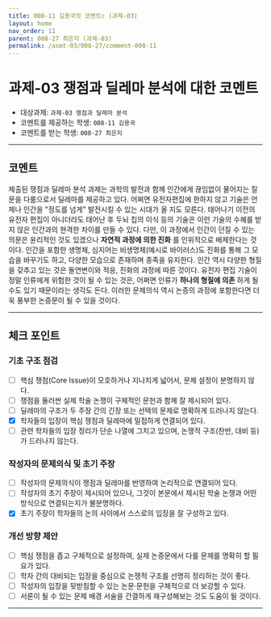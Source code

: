 ```yaml
---
title: 008-11 김용국의 코멘트c (과제-03) 
layout: home
nav_order: 11
parent: 008-27 최은지 (과제-03)
permalink: /asmt-03/008-27/comment-008-11
---
```


# 과제-03 쟁점과 딜레마 분석에 대한 코멘트

- 대상과제: `과제-03 쟁점과 딜레마 분석`
- 코멘트를 제공하는 학생: `008-11 김용국` 
- 코멘트를 받는 학생: `008-27 최은지` 

---

## 코멘트

제출된 쟁점과 딜레마 분석 과제는 과학의 발전과 함께 인간에게 끊임없이 물어지는 질문을 다룸으로서 딜레마를 제공하고 있다. 어쩌면 유전자편집에 한하지 않고 기술은 언제나 인간을 "정도를 넘게" 발전시킬 수 있는 시대가 올 지도 모른다. 태어나기 이전의 유전자 편집이 아니더라도 태어난 후 두뇌 칩의 이식 등의 기술은 이런 기술의 수혜를 받지 않은 인간과의 현격한 차이를 만들 수 있다. 다만, 이 과정에서 인간이 던질 수 있는 의문은 윤리적인 것도 있겠으나 **자연적 과정에 의한 진화** 를 인위적으로 배제한다는 것이다. 인간을 포함한 생명체, 심지어는 비생명체(예시로 바이러스)도 진화를 통해 그 모습을 바꾸기도 하고, 다양한 모습으로 존재하며 종족을 유지한다. 인간 역시 다양한 형질을 갖추고 있는 것은 돌연변이와 적응, 진화의 과정에 따른 것이다. 유전자 편집 기술이 정말 인류에게 위험한 것이 될 수 있는 것은, 어쩌면 인류가 **하나의 형질에 의존** 하게 될 수도 있기 때문이라는 생각도 든다. 이러한 문제의식 역시 논증의 과정에 포함한다면 더욱 풍부한 논증문이 될 수 있을 것이다.

---

## 체크 포인트

### **기초 구조 점검**
- [ ] 핵심 쟁점(Core Issue)이 모호하거나 지나치게 넓어서, 문제 설정이 분명하지 않다.
- [ ] 쟁점을 둘러싼 실제 학술 논쟁이 구체적인 문헌과 함께 잘 제시되어 있다.
- [ ] 딜레마의 구조가 두 주장 간의 긴장 또는 선택의 문제로 명확하게 드러나지 않는다.
- [x] 학자들의 입장이 핵심 쟁점과 딜레마에 밀접하게 연결되어 있다.
- [ ] 관련 학자들의 입장 정리가 단순 나열에 그치고 있으며, 논쟁적 구조(찬반, 대비 등)가 드러나지 않는다.

### **작성자의 문제의식 및 초기 주장**
- [ ] 작성자의 문제의식이 쟁점과 딜레마를 반영하여 논리적으로 연결되어 있다.
- [ ] 작성자의 초기 주장이 제시되어 있으나, 그것이 본문에서 제시된 학술 논쟁과 어떤 방식으로 연결되는지가 불분명하다.
- [x] 초기 주장이 학자들의 논의 사이에서 스스로의 입장을 잘 구성하고 있다.

### **개선 방향 제안**
- [ ] 핵심 쟁점을 좁고 구체적으로 설정하여, 실제 논증문에서 다룰 문제를 명확히 할 필요가 있다.
- [ ] 학자 간의 대비되는 입장을 중심으로 논쟁적 구조를 선명히 정리하는 것이 좋다.
- [ ] 작성자의 입장을 뒷받침할 수 있는 논문·문헌을 구체적으로 더 보강할 수 있다.
- [ ] 서론이 될 수 있는 문제 배경 서술을 간결하게 재구성해보는 것도 도움이 될 것이다.

---